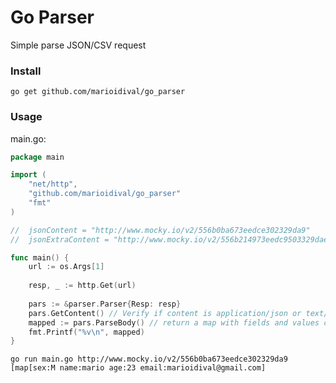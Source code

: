# Go Parser
Simple parse JSON/CSV request

### Install
`go get github.com/marioidival/go_parser`

### Usage
main.go:


```go
package main

import (
    "net/http",
    "github.com/marioidival/go_parser"
    "fmt"
)

//  jsonContent = "http://www.mocky.io/v2/556b0ba673eedce302329da9"
//  jsonExtraContent = "http://www.mocky.io/v2/556b214973eedc9503329dae

func main() {
    url := os.Args[1]
    
    resp, _ := http.Get(url)
    
    pars := &parser.Parser{Resp: resp}
    pars.GetContent() // Verify if content is application/json or text/csv
    mapped := pars.ParseBody() // return a map with fields and values coming from request
    fmt.Printf("%v\n", mapped)
}
```

```
go run main.go http://www.mocky.io/v2/556b0ba673eedce302329da9
[map[sex:M name:mario age:23 email:marioidival@gmail.com]
```
